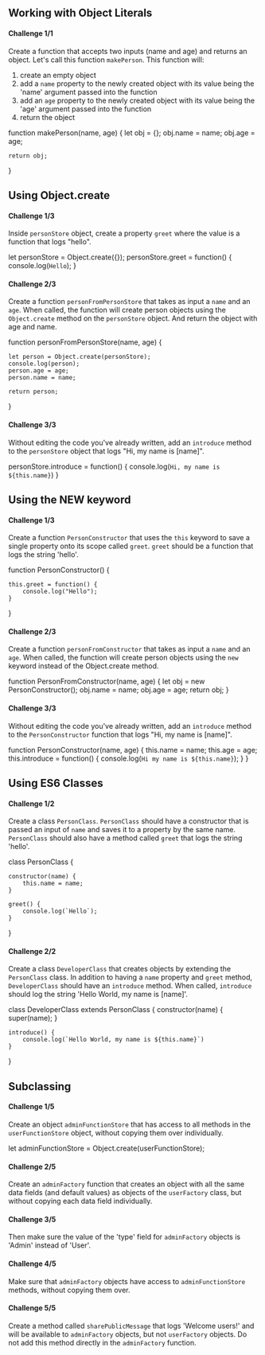 ## Working with Object Literals

#### Challenge 1/1

Create a function that accepts two inputs (name and age) and returns an object. Let's call this function `makePerson`. This function will:

1. create an empty object
2. add a `name` property to the newly created object with its value being the 'name' argument passed into the function
3. add an `age` property to the newly created object with its value being the 'age' argument passed into the function
4. return the object

function makePerson(name, age) {
    let obj = {};
    obj.name = name;
    obj.age = age;

    return obj;
}


## Using Object.create

#### Challenge 1/3

Inside `personStore` object, create a property `greet` where the value is a function that logs "hello".

let personStore = Object.create({});
personStore.greet = function() {
    console.log(`Hello`);
}

#### Challenge 2/3

Create a function `personFromPersonStore` that takes as input a `name` and an `age`. When called, the function will create person objects using the `Object.create` method on the `personStore` object. And return the object with age and name.

function personFromPersonStore(name, age) {

    let person = Object.create(personStore);
    console.log(person);
    person.age = age;
    person.name = name;

    return person;
}


#### Challenge 3/3

Without editing the code you've already written, add an `introduce` method to the `personStore` object that logs "Hi, my name is [name]".

personStore.introduce = function() {
    console.log(`Hi, my name is ${this.name}`)
}

## Using the NEW keyword

#### Challenge 1/3

Create a function `PersonConstructor` that uses the `this` keyword to save a single property onto its scope called `greet`. `greet` should be a function that logs the string 'hello'.

function PersonConstructor() {

    this.greet = function() {
        console.log("Hello");
    }
}

#### Challenge 2/3

Create a function `personFromConstructor` that takes as input a `name` and an `age`. When called, the function will create person objects using the `new` keyword instead of the Object.create method.

function PersonFromConstructor(name, age) {
    let obj = new PersonConstructor();
    obj.name = name;
    obj.age = age;
    return obj;
}

#### Challenge 3/3

Without editing the code you've already written, add an `introduce` method to the `PersonConstructor` function that logs "Hi, my name is [name]".

function PersonConstructor(name, age) {
    this.name = name;
    this.age = age;
    this.introduce = function() {
        console.log(`Hi my name is ${this.name}`);
    }
}

## Using ES6 Classes

#### Challenge 1/2

Create a class `PersonClass`. `PersonClass` should have a constructor that is passed an input of `name` and saves it to a property by the same name. `PersonClass` should also have a method called `greet` that logs the string 'hello'.

class PersonClass {

    constructor(name) {
        this.name = name;
    }

    greet() {
        console.log(`Hello`);
    }
}

#### Challenge 2/2

Create a class `DeveloperClass` that creates objects by extending the `PersonClass` class. In addition to having a `name` property and `greet` method, `DeveloperClass` should have an `introduce` method. When called, `introduce` should log the string 'Hello World, my name is [name]'.

class DeveloperClass extends PersonClass {
    constructor(name) {
        super(name);
    } 

    introduce() {
        console.log(`Hello World, my name is ${this.name}`)
    }
}

## Subclassing

#### Challenge 1/5

Create an object `adminFunctionStore` that has access to all methods in the `userFunctionStore` object, without copying them over individually.

let adminFunctionStore = Object.create(userFunctionStore);

#### Challenge 2/5

Create an `adminFactory` function that creates an object with all the same data fields (and default values) as objects of the `userFactory` class, but without copying each data field individually.



#### Challenge 3/5

Then make sure the value of the 'type' field for `adminFactory` objects is 'Admin' instead of 'User'.



#### Challenge 4/5

Make sure that `adminFactory` objects have access to `adminFunctionStore` methods, without copying them over.


#### Challenge 5/5

Create a method called `sharePublicMessage` that logs 'Welcome users!' and will be available to `adminFactory` objects, but not `userFactory` objects. Do not add this method directly in the `adminFactory` function.

